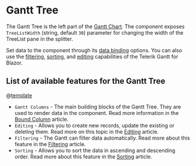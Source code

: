 
# Gantt Tree

The Gantt Tree is the left part of the [Gantt Chart](slug:gantt-overview). The component exposes `TreeListWidth` (string, default `30`) parameter for changing the width of the TreeList pane in the splitter.

Set data to the component through its [data binding](slug:gantt-data-binding-overview) options. You can also use the [filtering](slug:gantt-filtering-overview), [sorting](slug:gantt-sorting), and [editing](slug:gantt-tree-editing) capabilities of the Telerik Gantt for Blazor.

## List of available features for the Gantt Tree

@[template](/_contentTemplates/common/parameters-table-styles.md#table-layout)

* `Gantt Columns` - The main building blocks of the Gantt Tree. They are used to render data in the component. Read more information in the [Bound Column](slug:gantt-columns-bound) article.
* `Editing` - Allows you to create new records, update the existing or deleting them. Read more on this topic in the [Editing](slug:gantt-tree-editing) article.
* `Filtering` - The Gantt can filter data automatically. Read more about this feature in the [Filtering](slug:gantt-filtering-overview) article.
* `Sorting` - Allows you to sort the data in ascending and descending order. Read more about this feature in the [Sorting](slug:gantt-sorting) article.
